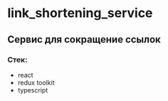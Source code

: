 # link_shortening_service

## Сервис для сокращение ссылок

### Стек:
- react
- redux toolkit
- typescript
